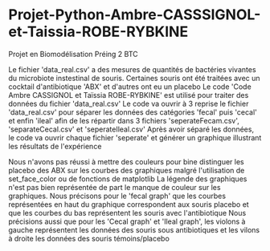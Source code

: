 # Projet-Python-Ambre-CASSSIGNOL-et-Taissia-ROBE-RYBKINE
Projet en Biomodélisation Préing 2 BTC

Le fichier 'data_real.csv' a des mesures de quantités de bactéries vivantes du microbiote instestinal de souris. Certaines souris ont été traitées avec un cocktail d'antibiotique 'ABX' et d'autres ont eu un placebo
Le code 'Code Ambre CASSIGNOL et Taïssia ROBE-RYBKINE' est utilisé pour traiter des données du fichier 'data_real.csv'
Le code va ouvrir à 3 reprise le fichier 'data_real.csv' pour séparer les données des catégories 'fecal' puis 'cecal' et enfin 'ileal' afin de les répartir dans 3 fichiers 'seperateFecam.csv', 'separateCecal.csv' et 'seperateIleal.csv'
Après avoir séparé les données, le code va ouvrir chaque fichier 'seperate' et générer un graphique illustrant les résultats de l'expérience

Nous n'avons pas réussi à mettre des couleurs pour bine distinguer les placebo des ABX sur les courbes des graphiques malgré l'utilisation de set_face_color ou de fonctions de matplotlib
La légende des graphiques n'est pas bien représentée de part le manque de couleur sur les graphiques. 
Nous précisons pour le 'fecal graph' que les courbes représentées en haut du graphique correspondent aux souris placebo et que les courbes du bas représentent les souris avec l'antibiotique
Nous précisions aussi que pour les 'Cecal graph' et 'Ileal graph', les violons à gauche représentent les données des souris sous antibiotiques et les vilons à droite les données des souris témoins/placebo
